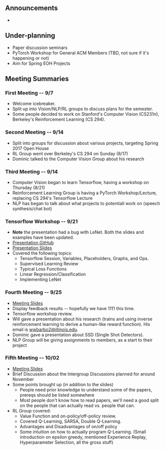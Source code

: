 <!--
 ______  __  ______  ______  __    
/\  ___\/\ \/\  ___\/\  __ \/\ \   
\ \___  \ \ \ \ \__ \ \  __ \ \ \  
 \/\_____\ \_\ \_____\ \_\ \_\ \_\ 
  \/_____/\/_/\/_____/\/_/\/_/\/_/ 

-->

## Announcements
- 

## Under-planning
- Paper discussion seminars
- PyTorch Workshop for General ACM Members (TBD, not sure if it's happening or not)
- Aim for Spring EOH Projects

## Meeting Summaries
### First Meeting -- 9/7
- Welcome icebreaker.
- Split up into Vision/NLP/RL groups to discuss plans for the semester.
- Some people decided to work on Stanford's Computer Vision (CS231n), Berkeley's Reinforcement Learning (CS 294).

### Second Meeting -- 9/14
- Split into groups for discussion about various projects, targeting Spring 2017 Open House
- RL Group went over Berkeley's CS 294 on Sunday (8/17)
- Dominic talked to the Computer Vision Group about his research

### Third Meeting -- 9/14
- Computer Vision began to learn Tensorflow, having a workshop on Thursday (8/21)
- Reinforcement Learning Group is having a PyTorch Workshop/Lecture, replacing CS 294's Tensorflow Lecture
- NLP has began to talk about what projects to potentiall work on (speech synthesis/chat bot)

### Tensorflow Workshop -- 9/21
- **Note** the presentation had a bug with LeNet. Both the slides and examples have been updated.
- [Presentation GitHub](https://github.com/sig-ai/tf_workshop)
- [Presentation Slides](https://github.com/sig-ai/tf_workshop/blob/master/presentation_1.pdf)
- Covered the following topics:
  - Tensorflow Session, Variables, Placeholders, Graphs, and Ops.
  - Supervised Learning Review
  - Typical Loss Functions
  - Linear Regression/Classification
  - Implementing LeNet

### Fourth Meeting -- 9/25
- [Meeting Slides](https://github.com/sig-ai/meetings/blob/master/2017_09_25/presentation_1.pdf)
- Display feedback results -- hopefully we have 1111 this time.
- Tensorflow workshop review.
- Will gave a presentation about his research (trains and using inverse reinforcement learning to derive a human-like reward function). His email is [wwbarbo2@illinois.edu](wwbarbo2@illinois.edu).
- Dominic gave a presentation about SSD (Single Shot Detectors).
- NLP Group will be giving assignments to members, as a start to their project

### Fifth Meeting -- 10/02
- [Meeting Slides](https://github.com/sig-ai/meetings/blob/master/2017_10_02/presentation_1.pdf)
- Brief Discussion about the Intergroup Discussions planned for around November
- Some points brought up (in addition to the slides)
  - People need prior knowledge to understand some of the papers, prereqs should be listed somewhere
  - Most people don't know how to read papers, we'll need a good split on the people that can actually read vs. people that can.
- RL Group covered:
  - Value Function and on-policy/off-policy review.
  - Covered Q-Learning, SARSA, Double Q-Learning.
  - Advantages and Disadvantages of on/off policy
  - Some intuition on how to actually program Q-Learning. (Small introduction on epsilon greedy, mentioned Experience Replay, Hyperparameter Selection, all the gross stuff)


<!-- Honorary Chair: sudo -->
